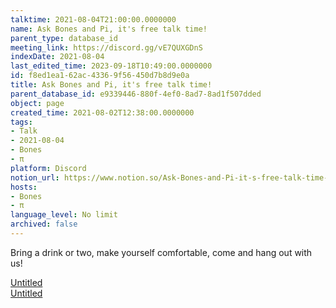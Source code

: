 ```yaml
---
talktime: 2021-08-04T21:00:00.0000000
name: Ask Bones and Pi, it's free talk time!
parent_type: database_id
meeting_link: https://discord.gg/vE7QUXGDnS
indexDate: 2021-08-04
last_edited_time: 2023-09-18T10:49:00.0000000
id: f8ed1ea1-62ac-4336-9f56-450d7b8d9e0a
title: Ask Bones and Pi, it's free talk time!
parent_database_id: e9339446-880f-4ef0-8ad7-8ad1f507dded
object: page
created_time: 2021-08-02T12:38:00.0000000
tags:
- Talk
- 2021-08-04
- Bones
- π
platform: Discord
notion_url: https://www.notion.so/Ask-Bones-and-Pi-it-s-free-talk-time-f8ed1ea162ac43369f56450d7b8d9e0a
hosts:
- Bones
- π
language_level: No limit
archived: false
---
```


Bring a drink or two, make yourself comfortable, come and hang out with us!

[Untitled](https://www.notion.so/12c4a9e645d54aefa860b5f927a0b220)   
[Untitled](https://www.notion.so/482e61b02b9c4456b2b4fe86bb7544c6)   







